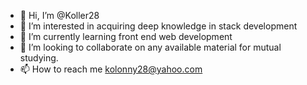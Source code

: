 - 👋 Hi, I’m @Koller28
- 👀 I’m interested in acquiring deep knowledge in stack development
- 🌱 I’m currently learning front end web development
- 💞️ I’m looking to collaborate on any available material for mutual studying. 
- 📫 How to reach me kolonny28@yahoo.com

<!---
Koller28/Koller28 is a ✨ special ✨ repository because its `README.md` (this file) appears on your GitHub profile.
You can click the Preview link to take a look at your changes.
--->

